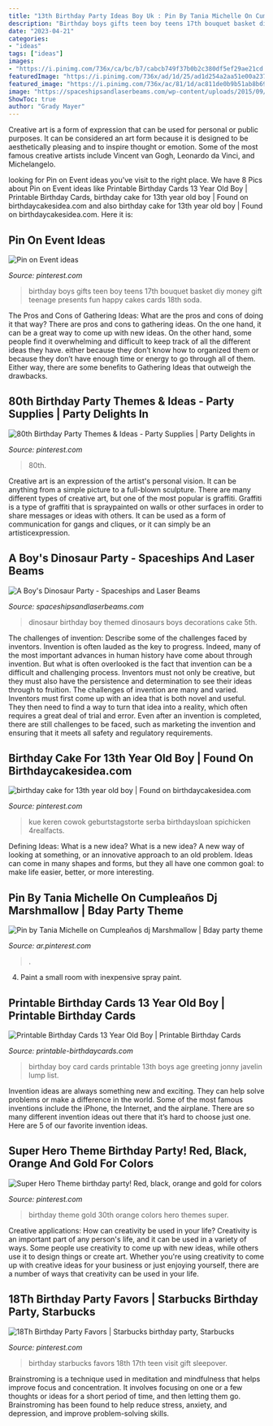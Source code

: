 ```yaml
---
title: "13th Birthday Party Ideas Boy Uk : Pin By Tania Michelle On Cumpleaños Dj Marshmallow"
description: "Birthday boys gifts teen boy teens 17th bouquet basket diy money gift teenage presents fun happy cakes cards 18th soda"
date: "2023-04-21"
categories:
- "ideas"
tags: ["ideas"]
images:
- "https://i.pinimg.com/736x/ca/bc/b7/cabcb749f37b0b2c380df5ef29ae21cd.jpg"
featuredImage: "https://i.pinimg.com/736x/ad/1d/25/ad1d254a2aa51e00a237edf10835fc02.jpg"
featured_image: "https://i.pinimg.com/736x/ac/81/1d/ac811de0b9b51ab8b6900f681b187caa--super-hero-theme-red-black.jpg"
image: "https://spaceshipsandlaserbeams.com/wp-content/uploads/2015/09/dinosaur-themed-birthday-party-ideas-boys.jpg"
ShowToc: true
author: "Grady Mayer"
---
```



Creative art is a form of expression that can be used for personal or public purposes. It can be considered an art form because it is designed to be aesthetically pleasing and to inspire thought or emotion. Some of the most famous creative artists include Vincent van Gogh, Leonardo da Vinci, and Michelangelo.

	

		
looking for Pin on Event ideas you've visit to the right place. We have 8 Pics about Pin on Event ideas like Printable Birthday Cards 13 Year Old Boy | Printable Birthday Cards, birthday cake for 13th year old boy | Found on birthdaycakesidea.com and also birthday cake for 13th year old boy | Found on birthdaycakesidea.com. Here it is:
		
    
## Pin On Event Ideas

<img loading=lazy src="https://i.pinimg.com/736x/8c/de/f4/8cdef41fbb3a45028b8fd23be65d1e8c--birthday-bouquet-teen-boys.jpg" onerror="this.onerror=null;this.src='https://tse2.mm.bing.net/th?id=OIP.WdbYEqFAmjILkSiQSf-otwHaJ3&amp;pid=15.1';" alt="Pin on Event ideas">

_Source: pinterest.com_

>birthday boys gifts teen boy teens 17th bouquet basket diy money gift teenage presents fun happy cakes cards 18th soda. 

	

The Pros and Cons of Gathering Ideas: What are the pros and cons of doing it that way?
There are pros and cons to gathering ideas. On the one hand, it can be a great way to come up with new ideas. On the other hand, some people find it overwhelming and difficult to keep track of all the different ideas they have. either because they don’t know how to organized them or because they don’t have enough time or energy to go through all of them. Either way, there are some benefits to Gathering Ideas that outweigh the drawbacks.

    
## 80th Birthday Party Themes &amp; Ideas - Party Supplies | Party Delights In

<img loading=lazy src="https://i.pinimg.com/736x/8f/b2/87/8fb287d39d582618846b085a644fabaa.jpg" onerror="this.onerror=null;this.src='https://tse1.mm.bing.net/th?id=OIP.K9Rr9EIsqfOlCA6oGuyk9AHaHa&amp;pid=15.1';" alt="80th Birthday Party Themes &amp; Ideas - Party Supplies | Party Delights in">

_Source: pinterest.com_

>80th. 

	

Creative art is an expression of the artist's personal vision. It can be anything from a simple picture to a full-blown sculpture. There are many different types of creative art, but one of the most popular is graffiti. Graffiti is a type of graffiti that is spraypainted on walls or other surfaces in order to share messages or ideas with others. It can be used as a form of communication for gangs and cliques, or it can simply be an artisticexpression.

    
## A Boy&#039;s Dinosaur Party - Spaceships And Laser Beams

<img loading=lazy src="https://spaceshipsandlaserbeams.com/wp-content/uploads/2015/09/dinosaur-themed-birthday-party-ideas-boys.jpg" onerror="this.onerror=null;this.src='https://tse3.mm.bing.net/th?id=OIP.vkKZ85RzDNE1_zH_epgCBwHaLH&amp;pid=15.1';" alt="A Boy&#039;s Dinosaur Party - Spaceships and Laser Beams">

_Source: spaceshipsandlaserbeams.com_

>dinosaur birthday boy themed dinosaurs boys decorations cake 5th. 

	

The challenges of invention: Describe some of the challenges faced by inventors.
Invention is often lauded as the key to progress. Indeed, many of the most important advances in human history have come about through invention. But what is often overlooked is the fact that invention can be a difficult and challenging process. Inventors must not only be creative, but they must also have the persistence and determination to see their ideas through to fruition.
The challenges of invention are many and varied. Inventors must first come up with an idea that is both novel and useful. They then need to find a way to turn that idea into a reality, which often requires a great deal of trial and error. Even after an invention is completed, there are still challenges to be faced, such as marketing the invention and ensuring that it meets all safety and regulatory requirements.

    
## Birthday Cake For 13th Year Old Boy | Found On Birthdaycakesidea.com

<img loading=lazy src="https://s-media-cache-ak0.pinimg.com/736x/94/44/40/94444072b80012c4e36bbb865585a2c2.jpg" onerror="this.onerror=null;this.src='https://tse4.mm.bing.net/th?id=OIP.YkOSSWiDdLVOGdwceTzobgHaKl&amp;pid=15.1';" alt="birthday cake for 13th year old boy | Found on birthdaycakesidea.com">

_Source: pinterest.com_

>kue keren cowok geburtstagstorte serba birthdaysloan spichicken 4realfacts. 

	

Defining Ideas: What is a new idea?
What is a new idea? A new way of looking at something, or an innovative approach to an old problem. Ideas can come in many shapes and forms, but they all have one common goal: to make life easier, better, or more interesting.

    
## Pin By Tania Michelle On Cumpleaños Dj Marshmallow | Bday Party Theme

<img loading=lazy src="https://i.pinimg.com/736x/ad/1d/25/ad1d254a2aa51e00a237edf10835fc02.jpg" onerror="this.onerror=null;this.src='https://tse3.mm.bing.net/th?id=OIP.RxGJILlHtaqTMKCRv8U1-QHaJ4&amp;pid=15.1';" alt="Pin by Tania Michelle on Cumpleaños dj Marshmallow | Bday party theme">

_Source: ar.pinterest.com_

>. 

	

4. Paint a small room with inexpensive spray paint.

    
## Printable Birthday Cards 13 Year Old Boy | Printable Birthday Cards

<img loading=lazy src="https://printable-birthdaycards.com/wp-content/uploads/2020/08/birthday-cards-for-boy-13-amazon-co-uk.jpg" onerror="this.onerror=null;this.src='https://tse1.mm.bing.net/th?id=OIP.jiE1XJTwybuOuZ5PV0I5EgHaK0&amp;pid=15.1';" alt="Printable Birthday Cards 13 Year Old Boy | Printable Birthday Cards">

_Source: printable-birthdaycards.com_

>birthday boy card cards printable 13th boys age greeting jonny javelin lump list. 

	

Invention ideas are always something new and exciting. They can help solve problems or make a difference in the world. Some of the most famous inventions include the iPhone, the Internet, and the airplane. There are so many different invention ideas out there that it’s hard to choose just one. Here are 5 of our favorite invention ideas.

    
## Super Hero Theme Birthday Party! Red, Black, Orange And Gold For Colors

<img loading=lazy src="https://i.pinimg.com/736x/ac/81/1d/ac811de0b9b51ab8b6900f681b187caa--super-hero-theme-red-black.jpg" onerror="this.onerror=null;this.src='https://tse2.mm.bing.net/th?id=OIP.ikLj2tOeGK0MXutOnhw4LQHaJQ&amp;pid=15.1';" alt="Super Hero Theme birthday party! Red, black, orange and gold for colors">

_Source: pinterest.com_

>birthday theme gold 30th orange colors hero themes super. 

	

Creative applications: How can creativity be used in your life?
Creativity is an important part of any person's life, and it can be used in a variety of ways. Some people use creativity to come up with new ideas, while others use it to design things or create art. Whether you're using creativity to come up with creative ideas for your business or just enjoying yourself, there are a number of ways that creativity can be used in your life.

    
## 18Th Birthday Party Favors | Starbucks Birthday Party, Starbucks

<img loading=lazy src="https://i.pinimg.com/736x/ca/bc/b7/cabcb749f37b0b2c380df5ef29ae21cd.jpg" onerror="this.onerror=null;this.src='https://tse4.mm.bing.net/th?id=OIP.nPv6V5Q405iLv72FPKRWjwHaGp&amp;pid=15.1';" alt="18Th Birthday Party Favors | Starbucks birthday party, Starbucks">

_Source: pinterest.com_

>birthday starbucks favors 18th 17th teen visit gift sleepover. 

	

Brainstroming is a technique used in meditation and mindfulness that helps improve focus and concentration. It involves focusing on one or a few thoughts or ideas for a short period of time, and then letting them go. Brainstroming has been found to help reduce stress, anxiety, and depression, and improve problem-solving skills.

